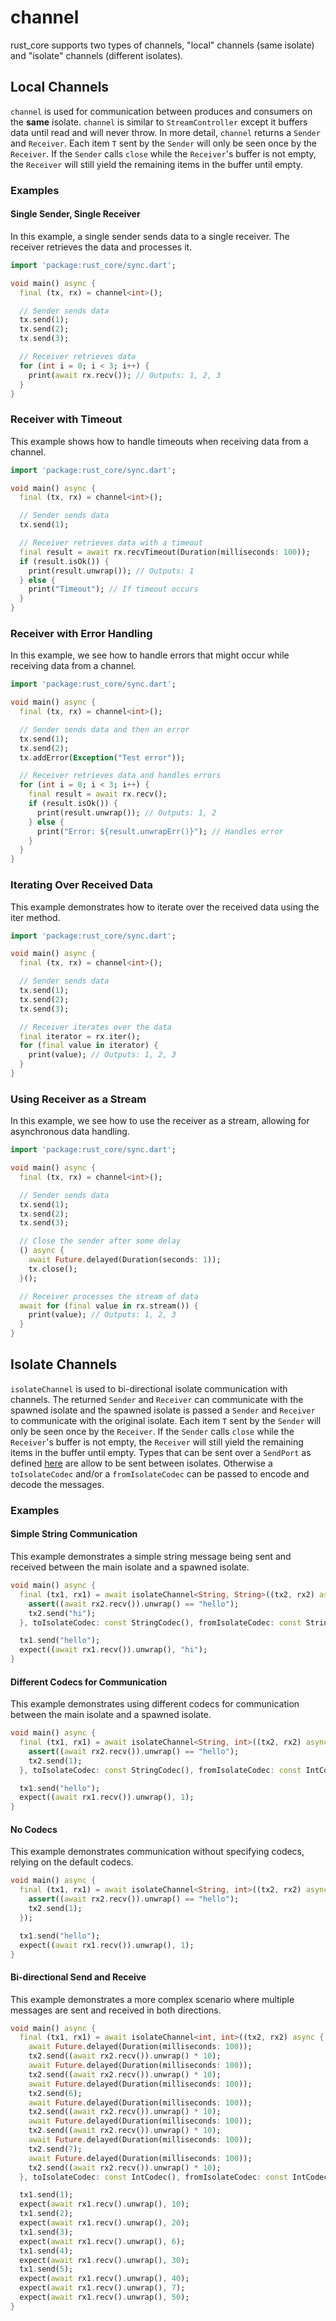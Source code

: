 # channel

rust_core supports two types of channels, "local" channels (same isolate) and "isolate" channels (different isolates).

## Local Channels

`channel` is used for communication between produces and consumers on the **same** isolate. `channel` is
similar to `StreamController` except it buffers data until read and will never throw.
In more detail, `channel` returns a `Sender` and `Receiver`. Each item `T` sent by the `Sender`
will only be seen once by the `Receiver`. If the `Sender` calls `close` while the `Receiver`'s buffer
is not empty, the `Receiver` will still yield the remaining items in the buffer until empty.

### Examples
#### Single Sender, Single Receiver
In this example, a single sender sends data to a single receiver. The receiver retrieves the data and processes it.

```dart
import 'package:rust_core/sync.dart';

void main() async {
  final (tx, rx) = channel<int>();

  // Sender sends data
  tx.send(1);
  tx.send(2);
  tx.send(3);

  // Receiver retrieves data
  for (int i = 0; i < 3; i++) {
    print(await rx.recv()); // Outputs: 1, 2, 3
  }
}
```

### Receiver with Timeout
This example shows how to handle timeouts when receiving data from a channel.

```dart
import 'package:rust_core/sync.dart';

void main() async {
  final (tx, rx) = channel<int>();

  // Sender sends data
  tx.send(1);

  // Receiver retrieves data with a timeout
  final result = await rx.recvTimeout(Duration(milliseconds: 100));
  if (result.isOk()) {
    print(result.unwrap()); // Outputs: 1
  } else {
    print("Timeout"); // If timeout occurs
  }
}
```
### Receiver with Error Handling
In this example, we see how to handle errors that might occur while receiving data from a channel.

```dart
import 'package:rust_core/sync.dart';

void main() async {
  final (tx, rx) = channel<int>();

  // Sender sends data and then an error
  tx.send(1);
  tx.send(2);
  tx.addError(Exception("Test error"));

  // Receiver retrieves data and handles errors
  for (int i = 0; i < 3; i++) {
    final result = await rx.recv();
    if (result.isOk()) {
      print(result.unwrap()); // Outputs: 1, 2
    } else {
      print("Error: ${result.unwrapErr()}"); // Handles error
    }
  }
}
```
### Iterating Over Received Data
This example demonstrates how to iterate over the received data using the iter method.

```dart
import 'package:rust_core/sync.dart';

void main() async {
  final (tx, rx) = channel<int>();

  // Sender sends data
  tx.send(1);
  tx.send(2);
  tx.send(3);

  // Receiver iterates over the data
  final iterator = rx.iter();
  for (final value in iterator) {
    print(value); // Outputs: 1, 2, 3
  }
}
```
### Using Receiver as a Stream
In this example, we see how to use the receiver as a stream, allowing for asynchronous data handling.

```dart
import 'package:rust_core/sync.dart';

void main() async {
  final (tx, rx) = channel<int>();

  // Sender sends data
  tx.send(1);
  tx.send(2);
  tx.send(3);

  // Close the sender after some delay
  () async {
    await Future.delayed(Duration(seconds: 1));
    tx.close();
  }();

  // Receiver processes the stream of data
  await for (final value in rx.stream()) {
    print(value); // Outputs: 1, 2, 3
  }
}
```

## Isolate Channels

`isolateChannel` is used to bi-directional isolate communication with channels. The returned
`Sender` and `Receiver` can communicate with the spawned isolate and 
the spawned isolate is passed a `Sender` and `Receiver` to communicate with the original isolate.
Each item `T` sent by the `Sender` will only be seen once by the `Receiver`. If the `Sender` calls `close` while the `Receiver`'s buffer
is not empty, the `Receiver` will still yield the remaining items in the buffer until empty.
Types that can be sent over a `SendPort` as defined [here](https://api.flutter.dev/flutter/dart-isolate/SendPort/send.html)
are allow to be sent between isolates. Otherwise a `toIsolateCodec` and/or a `fromIsolateCodec` can be passed
to encode and decode the messages.

### Examples

#### Simple String Communication
This example demonstrates a simple string message being sent and received between the main isolate and a spawned isolate.

```dart
void main() async {
  final (tx1, rx1) = await isolateChannel<String, String>((tx2, rx2) async {
    assert((await rx2.recv()).unwrap() == "hello");
    tx2.send("hi");
  }, toIsolateCodec: const StringCodec(), fromIsolateCodec: const StringCodec());

  tx1.send("hello");
  expect((await rx1.recv()).unwrap(), "hi");
}
```
#### Different Codecs for Communication
This example demonstrates using different codecs for communication between the main isolate and a spawned isolate.

```dart
void main() async {
  final (tx1, rx1) = await isolateChannel<String, int>((tx2, rx2) async {
    assert((await rx2.recv()).unwrap() == "hello");
    tx2.send(1);
  }, toIsolateCodec: const StringCodec(), fromIsolateCodec: const IntCodec());

  tx1.send("hello");
  expect((await rx1.recv()).unwrap(), 1);
}
```
#### No Codecs
This example demonstrates communication without specifying codecs, relying on the default codecs.

```dart
void main() async {
  final (tx1, rx1) = await isolateChannel<String, int>((tx2, rx2) async {
    assert((await rx2.recv()).unwrap() == "hello");
    tx2.send(1);
  });

  tx1.send("hello");
  expect((await rx1.recv()).unwrap(), 1);
}
```
#### Bi-directional Send and Receive
This example demonstrates a more complex scenario where multiple messages are sent and received in both directions.

```dart
void main() async {
  final (tx1, rx1) = await isolateChannel<int, int>((tx2, rx2) async {
    await Future.delayed(Duration(milliseconds: 100));
    tx2.send((await rx2.recv()).unwrap() * 10);
    await Future.delayed(Duration(milliseconds: 100));
    tx2.send((await rx2.recv()).unwrap() * 10);
    await Future.delayed(Duration(milliseconds: 100));
    tx2.send(6);
    await Future.delayed(Duration(milliseconds: 100));
    tx2.send((await rx2.recv()).unwrap() * 10);
    await Future.delayed(Duration(milliseconds: 100));
    tx2.send((await rx2.recv()).unwrap() * 10);
    await Future.delayed(Duration(milliseconds: 100));
    tx2.send(7);
    await Future.delayed(Duration(milliseconds: 100));
    tx2.send((await rx2.recv()).unwrap() * 10);
  }, toIsolateCodec: const IntCodec(), fromIsolateCodec: const IntCodec());

  tx1.send(1);
  expect(await rx1.recv().unwrap(), 10);
  tx1.send(2);
  expect(await rx1.recv().unwrap(), 20);
  tx1.send(3);
  expect(await rx1.recv().unwrap(), 6);
  tx1.send(4);
  expect(await rx1.recv().unwrap(), 30);
  tx1.send(5);
  expect(await rx1.recv().unwrap(), 40);
  expect(await rx1.recv().unwrap(), 7);
  expect(await rx1.recv().unwrap(), 50);
}
```